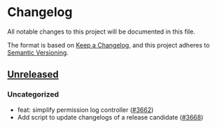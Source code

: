 # Changelog
All notable changes to this project will be documented in this file.

The format is based on [Keep a Changelog](https://keepachangelog.com/en/1.0.0/),
and this project adheres to [Semantic Versioning](https://semver.org/spec/v2.0.0.html).

## [Unreleased]
### Uncategorized
- feat: simplify permission log controller ([#3662](https://github.com/MetaMask/core/pull/3662))
- Add script to update changelogs of a release candidate ([#3668](https://github.com/MetaMask/core/pull/3668))

[Unreleased]: https://github.com/MetaMask/core/
